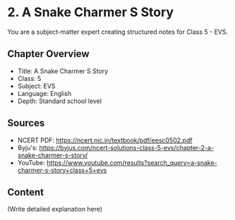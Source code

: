 # 2. A Snake Charmer S Story

You are a subject-matter expert creating structured notes for Class 5 - EVS.

## Chapter Overview
- Title: A Snake Charmer S Story
- Class: 5
- Subject: EVS
- Language: English
- Depth: Standard school level

## Sources
- NCERT PDF: https://ncert.nic.in/textbook/pdf/eesc0502.pdf
- Byju's: https://byjus.com/ncert-solutions-class-5-evs/chapter-2-a-snake-charmer-s-story/
- YouTube: https://www.youtube.com/results?search_query=a-snake-charmer-s-story+class+5+evs

## Content
(Write detailed explanation here)

